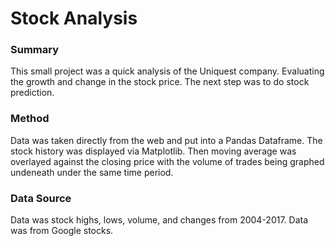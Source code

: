 # Stock Analysis

### Summary
This small project was a quick analysis of the Uniquest company.
Evaluating the growth and change in the stock price.
The next step was to do stock prediction.

### Method
Data was taken directly from the web and put into a Pandas Dataframe.
The stock history was displayed via Matplotlib.
Then moving average was overlayed against the closing price with
the volume of trades being graphed undeneath under the same time period.

### Data Source
Data was stock highs, lows, volume, and changes from 2004-2017.
Data was from Google stocks.

